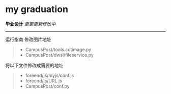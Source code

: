 # my graduation
**毕业设计**
*更更更新修改中*

----------

运行指南
修改图片地址
> * CampusPost/tools.cutimage.py
> * CampusPost/dwsl/fileservice.py

 




将以下文件修改成需要的地址

> * foreend/js/myjs/conf.js 
> * foreend/js/URL.js 
> * CampusPost/conf.py

